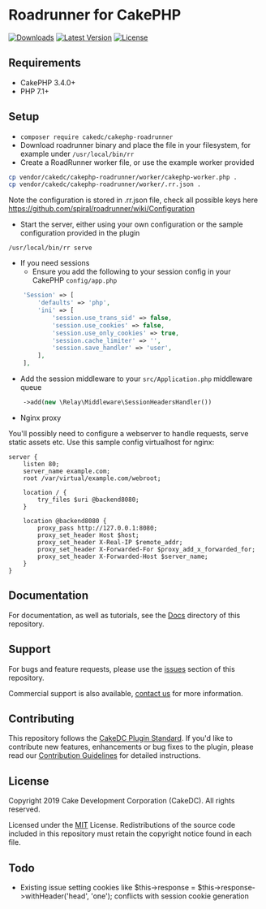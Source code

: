 Roadrunner for CakePHP
===================

[![Downloads](https://poser.pugx.org/cakedc/cakephp-roadrunner/d/total.png)](https://packagist.org/packages/cakedc/cakephp-roadrunner)
[![Latest Version](https://poser.pugx.org/cakedc/cakephp-roadrunner/v/stable.png)](https://packagist.org/packages/cakedc/cakephp-roadrunner)
[![License](https://poser.pugx.org/cakedc/cakephp-roadrunner/license.svg)](https://packagist.org/packages/cakedc/cakephp-roadrunner)


Requirements
------------

* CakePHP 3.4.0+
* PHP 7.1+

Setup
-----

* `composer require cakedc/cakephp-roadrunner`
* Download roadrunner binary and place the file in your filesystem, for example under `/usr/local/bin/rr`
* Create a RoadRunner worker file, or use the example worker provided

```bash
cp vendor/cakedc/cakephp-roadrunner/worker/cakephp-worker.php .
cp vendor/cakedc/cakephp-roadrunner/worker/.rr.json .
```

Note the configuration is stored in .rr.json file, check all possible keys here
https://github.com/spiral/roadrunner/wiki/Configuration

* Start the server, either using your own configuration or the sample configuration provided in the plugin

`/usr/local/bin/rr serve`

* If you need sessions
  * Ensure you add the following to your session config in your CakePHP `config/app.php`

```php
    'Session' => [
        'defaults' => 'php',
        'ini' => [
            'session.use_trans_sid' => false,
            'session.use_cookies' => false,
            'session.use_only_cookies' => true,
            'session.cache_limiter' => '',
            'session.save_handler' => 'user',
        ],
    ],
```

  * Add the session middleware to your `src/Application.php` middleware queue

```php
    ->add(new \Relay\Middleware\SessionHeadersHandler())
```

* Nginx proxy

You'll possibly need to configure a webserver to handle requests, serve static assets etc.
Use this sample config virtualhost for nginx:

```
server {
    listen 80;
    server_name example.com; 
    root /var/virtual/example.com/webroot;

    location / {
        try_files $uri @backend8080;
    }

    location @backend8080 {
        proxy_pass http://127.0.0.1:8080;
        proxy_set_header Host $host;
        proxy_set_header X-Real-IP $remote_addr;
        proxy_set_header X-Forwarded-For $proxy_add_x_forwarded_for;
        proxy_set_header X-Forwarded-Host $server_name;
    }
}

```
  
Documentation
-------------

For documentation, as well as tutorials, see the [Docs](Docs/Home.md) directory of this repository.

Support
-------

For bugs and feature requests, please use the [issues](https://github.com/cakedc/cakephp-roadrunner/issues) section of this repository.

Commercial support is also available, [contact us](https://www.cakedc.com/contact) for more information.

Contributing
------------

This repository follows the [CakeDC Plugin Standard](https://www.cakedc.com/plugin-standard). If you'd like to contribute new features, enhancements or bug fixes to the plugin, please read our [Contribution Guidelines](https://www.cakedc.com/contribution-guidelines) for detailed instructions.

License
-------

Copyright 2019 Cake Development Corporation (CakeDC). All rights reserved.

Licensed under the [MIT](http://www.opensource.org/licenses/mit-license.php) License. Redistributions of the source code included in this repository must retain the copyright notice found in each file.

Todo
----
* Existing issue setting cookies like $this->response = $this->response->withHeader('head', 'one'); conflicts with session cookie generation
